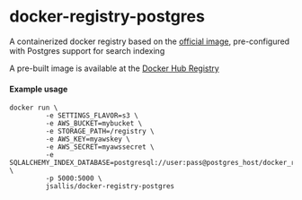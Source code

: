 # docker-registry-postgres

A containerized docker registry based on the [official image](https://registry.hub.docker.com/_/registry/),
pre-configured with Postgres support for search indexing

A pre-built image is available at the [Docker Hub Registry](https://registry.hub.docker.com/u/jsallis/docker-registry-postgres/)

#### Example usage

```
docker run \
         -e SETTINGS_FLAVOR=s3 \
         -e AWS_BUCKET=mybucket \
         -e STORAGE_PATH=/registry \
         -e AWS_KEY=myawskey \
         -e AWS_SECRET=myawssecret \
         -e SQLALCHEMY_INDEX_DATABASE=postgresql://user:pass@postgres_host/docker_registry \
         -p 5000:5000 \
         jsallis/docker-registry-postgres
```
